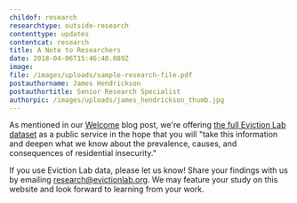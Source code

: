 ```yaml
---
childof: research
researchtype: outside-research
contenttype: updates
contentcat: research
title: A Note to Researchers
date: 2018-04-06T15:46:40.089Z
image:
file: /images/uploads/sample-research-file.pdf
postauthorname: James Hendrickson
postauthortitle: Senior Research Specialist
authorpic: /images/uploads/james_hendrickson_thumb.jpg
---
```

As mentioned in our <a href="/updates/blog/welcome-to-the-eviction-lab/">Welcome</a> blog post, we're offering <a href="/get-the-data">the full Eviction Lab dataset</a> as a public service in the hope that you will "take this information and deepen what we know about the prevalence, causes, and consequences of residential insecurity." 

If you use Eviction Lab data, please let us know! Share your findings with us by emailing <a href="mailto:research@evictionlab.org">research@evictionlab.org</a>. We may feature your study on this website and look forward to learning from your work.
